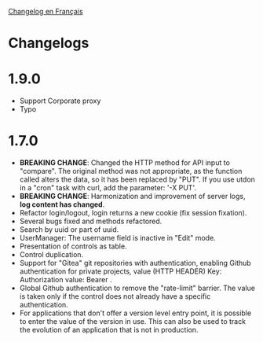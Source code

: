 [Changelog en Français](./Change.log.fr.md)

# Changelogs

# 1.9.0

- Support Corporate proxy
- Typo

# 1.7.0

- **BREAKING CHANGE**: Changed the HTTP method for API input to "compare". The original method was not appropriate, as the function called alters the data, so it has been replaced by "PUT". If you use utdon in a "cron" task with curl, add the parameter: '-X PUT'.
- **BREAKING CHANGE**: Harmonization and improvement of server logs, **log content has changed**.
- Refactor login/logout, login returns a new cookie (fix session fixation).
- Several bugs fixed and methods refactored.
- Search by uuid or part of uuid.
- UserManager: The username field is inactive in "Edit" mode.
- Presentation of controls as table.
- Control duplication.
- Support for "Gitea" git repositories with authentication, enabling Github authentication for private projects, value (HTTP HEADER) Key: Authorization value: Bearer <You token>.
- Global Github authentication to remove the "rate-limit" barrier. The value is taken only if the control does not already have a specific authentication.
- For applications that don't offer a version level entry point, it is possible to enter the value of the version in use. This can also be used to track the evolution of an application that is not in production.
